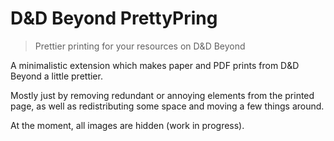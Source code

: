 # D&D Beyond PrettyPring

> Prettier printing for your resources on D&D Beyond

A minimalistic extension which makes paper and PDF prints from D&D Beyond a little prettier.

Mostly just by removing redundant or annoying elements from the printed page, as well as redistributing some space and moving a few things around.

At the moment, all images are hidden (work in progress).
